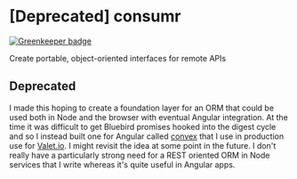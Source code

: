 [Deprecated] consumr
==========

[![Greenkeeper badge](https://badges.greenkeeper.io/bendrucker/consumr.svg)](https://greenkeeper.io/)

Create portable, object-oriented interfaces for remote APIs

## Deprecated

I made this hoping to create a foundation layer for an ORM that could be used both in Node and the browser with eventual Angular integration. At the time it was difficult to get Bluebird promises hooked into the digest cycle and so I instead built one for Angular called [convex](https://github.com/bendrucker/convex) that I use in production use for [Valet.io](http://valet.io). I might revisit the idea at some point in the future. I don't really have a particularly strong need for a REST oriented ORM in Node services that I write whereas it's quite useful in Angular apps.  
